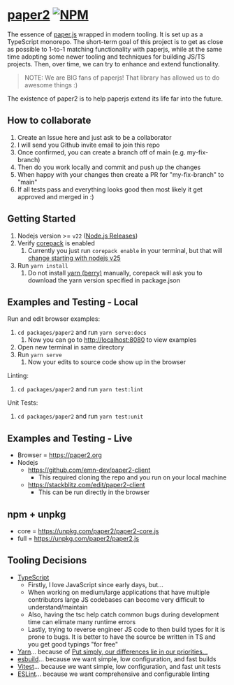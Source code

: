 # [paper2](https://github.com/emn-dev/paper2) [![NPM](https://img.shields.io/npm/v/paper2.svg)](https://www.npmjs.com/package/paper2)

The essence of [paper.js](https://github.com/paperjs/paper.js) wrapped in modern tooling. It is set up as a TypeScript monorepo. The short-term goal of this project is to get as close as possible to 1-to-1 matching functionality with paperjs, while at the same time adopting some newer tooling and techniques for building JS/TS projects. Then, over time, we can try to enhance and extend functionality.

> NOTE: We are BIG fans of paperjs! That library has allowed us to do awesome things :)

The existence of paper2 is to help paperjs extend its life far into the future.

## How to collaborate

1. Create an Issue here and just ask to be a collaborator
2. I will send you Github invite email to join this repo
3. Once confirmed, you can create a branch off of main (e.g. my-fix-branch)
4. Then do you work locally and commit and push up the changes
5. When happy with your changes then create a PR for "my-fix-branch" to "main"
6. If all tests pass and everything looks good then most likely it get approved and merged in :)

## Getting Started

1. Nodejs version >= `v22` ([Node.js Releases](https://nodejs.org/en/about/previous-releases))
1. Verify [corepack](https://www.npmjs.com/package/corepack) is enabled
   1. Currently you just run `corepack enable` in your terminal, but that will [change starting with nodejs v25](https://nodejs.org/docs/latest-v22.x/api/corepack.html)
1. Run `yarn install`
   1. Do not install [yarn (berry)](https://github.com/yarnpkg/berry) manually, corepack will ask you to download the yarn version specified in package.json

## Examples and Testing - Local

Run and edit browser examples:

1. `cd packages/paper2` and run `yarn serve:docs`
   1. Now you can go to [http://localhost:8080](http://localhost:8080) to view examples
1. Open new terminal in same directory
1. Run `yarn serve`
   1. Now your edits to source code show up in the browser

Linting:

1. `cd packages/paper2` and run `yarn test:lint`

Unit Tests:

1. `cd packages/paper2` and run `yarn test:unit`

## Examples and Testing - Live

- Browser = https://paper2.org
- Nodejs
  - https://github.com/emn-dev/paper2-client
    - This required cloning the repo and you run on your local machine
  - https://stackblitz.com/edit/paper2-client
    - This can be run directly in the browser

## npm + unpkg

- core = https://unpkg.com/paper2/paper2-core.js
- full = https://unpkg.com/paper2/paper2.js

## Tooling Decisions

- [TypeScript](https://www.typescriptlang.org/)
  - Firstly, I love JavaScript since early days, but...
  - When working on medium/large applications that have multiple contributors large JS codebases can become very difficult to understand/maintain
  - Also, having the tsc help catch common bugs during development time can elimate many runtime errors
  - Lastly, trying to reverse engineer JS code to then build types for it is prone to bugs. It is better to have the source be written in TS and you get good typings "for free"
- [Yarn](https://yarnpkg.com/)... because of [Put simply, our differences lie in our priorities...](https://yarnpkg.com/getting-started/qa#is-yarn-faster-than-other-package-managers)
- [esbuild](https://esbuild.github.io/)... because we want simple, low configuration, and fast builds
- [Vitest](https://vitest.dev/)... because we want simple, low configuration, and fast unit tests
- [ESLint](https://eslint.org/)... because we want comprehensive and configurable linting

